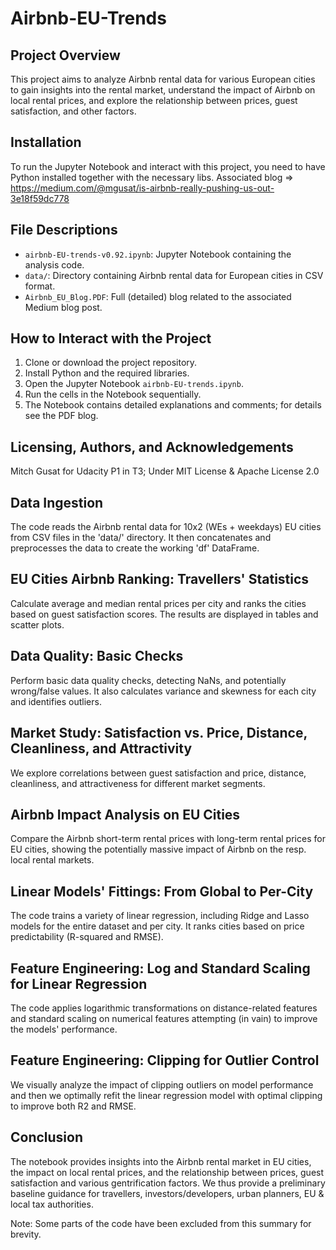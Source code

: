 # Airbnb-EU-Trends

## Project Overview
This project aims to analyze Airbnb rental data for various European cities to gain insights into the rental market, understand the impact of Airbnb on local rental prices, and explore the relationship between prices, guest satisfaction, and other factors.

## Installation
To run the Jupyter Notebook and interact with this project, you need to have Python installed together with the necessary libs.
Associated blog => https://medium.com/@mgusat/is-airbnb-really-pushing-us-out-3e18f59dc778

## File Descriptions
- `airbnb-EU-trends-v0.92.ipynb`: Jupyter Notebook containing the analysis code.
- `data/`: Directory containing Airbnb rental data for European cities in CSV format.
- `Airbnb_EU_Blog.PDF`: Full (detailed) blog related to the associated Medium blog post.

## How to Interact with the Project
1. Clone or download the project repository.
2. Install Python and the required libraries.
3. Open the Jupyter Notebook `airbnb-EU-trends.ipynb`.
4. Run the cells in the Notebook sequentially.
5. The Notebook contains detailed explanations and comments; for details see the PDF blog.

## Licensing, Authors, and Acknowledgements
Mitch Gusat for Udacity P1 in T3; Under MIT License & Apache License 2.0


## Data Ingestion

The code reads the Airbnb rental data for 10x2 (WEs + weekdays) EU cities from CSV files in the 'data/' directory. It then concatenates and preprocesses the data to create the working 'df' DataFrame.

## EU Cities Airbnb Ranking: Travellers' Statistics

Calculate average and median rental prices per city and ranks the cities based on guest satisfaction scores. The results are displayed in tables and scatter plots.

## Data Quality: Basic Checks

Perform basic data quality checks, detecting NaNs, and potentially wrong/false values. It also calculates variance and skewness for each city and identifies outliers.

## Market Study: Satisfaction vs. Price, Distance, Cleanliness, and Attractivity

We explore correlations between guest satisfaction and price, distance, cleanliness, and attractiveness for different market segments.

## Airbnb Impact Analysis on EU Cities

Compare the Airbnb short-term rental prices with long-term rental prices for EU cities, showing the potentially massive impact of Airbnb on the resp. local rental markets.

## Linear Models' Fittings: From Global to Per-City

The code trains a variety of linear regression, including Ridge and Lasso models for the entire dataset and per city. It ranks cities based on price predictability (R-squared and RMSE).

## Feature Engineering: Log and Standard Scaling for Linear Regression

The code applies logarithmic transformations on distance-related features and standard scaling on numerical features attempting (in vain) to improve the models' performance.

## Feature Engineering: Clipping for Outlier Control

We visually analyze the impact of clipping outliers on model performance and then we optimally refit the linear regression model with optimal clipping to improve both R2 and RMSE.

## Conclusion
The notebook provides insights into the Airbnb rental market in EU cities, the impact on local rental prices, and the relationship between prices, guest satisfaction and various gentrification factors. We thus provide a preliminary baseline guidance for travellers, investors/developers, urban planners, EU & local tax authorities.

Note: Some parts of the code have been excluded from this summary for brevity.

